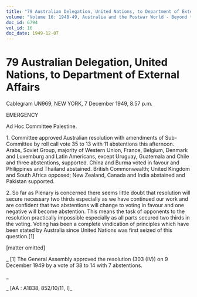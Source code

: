 ```yaml
---
title: "79 Australian Delegation, United Nations, to Department of External Affairs"
volume: "Volume 16: 1948-49, Australia and the Postwar World - Beyond the Region"
doc_id: 6794
vol_id: 16
doc_date: 1949-12-07
---
```


# 79 Australian Delegation, United Nations, to Department of External Affairs

Cablegram UN969, NEW YORK, 7 December 1949, 8.57 p.m.

EMERGENCY

Ad Hoc Committee Palestine.

1\. Committee approved Australian resolution with amendments of Sub-Committee by roll call vote 35 to 13 with 11 abstentions this afternoon. Arabs, Soviet Group, majority of Western Union, France, Belgium, Denmark and Luxemburg and Latin Americans, except Uruguay, Guatemala and Chile and three abstentions, supported. China and Burma voted in favour and Philippines and Thailand abstained. British Commonwealth; United Kingdom and South Africa opposed; New Zealand, Canada and India abstained and Pakistan supported.

2\. So far as Plenary is concerned there seems little doubt that resolution will secure necessary two thirds especially as we have continued our work and are confident that two abstentions will change to voting in favour and one negative will become abstention. This means the task of opponents to the resolution practically impossible especially as all parts secured two thirds in the voting. Voting has been a complete vindication of principles which have been stated by Australia since United Nations was first seized of this question.[1]

[matter omitted]

_ [1] The General Assembly approved the resolution (303 (IV)) on 9 December 1949 by a vote of 38 to 14 with 7 abstentions.

_

_ [AA : A1838, 852/10/11, I]_
